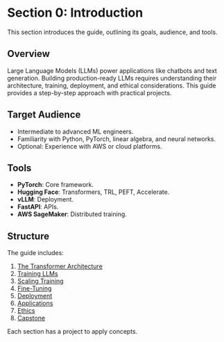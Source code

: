 # Section 0: Introduction

This section introduces the guide, outlining its goals, audience, and tools.

## Overview
Large Language Models (LLMs) power applications like chatbots and text generation. Building production-ready LLMs requires understanding their architecture, training, deployment, and ethical considerations. This guide provides a step-by-step approach with practical projects.

## Target Audience
- Intermediate to advanced ML engineers.
- Familiarity with Python, PyTorch, linear algebra, and neural networks.
- Optional: Experience with AWS or cloud platforms.

## Tools
- **PyTorch**: Core framework.
- **Hugging Face**: Transformers, TRL, PEFT, Accelerate.
- **vLLM**: Deployment.
- **FastAPI**: APIs.
- **AWS SageMaker**: Distributed training.

## Structure
The guide includes:
1. [The Transformer Architecture](section_1_transformer.md)
2. [Training LLMs](section_2_training.md)
3. [Scaling Training](section_3_scaling.md)
4. [Fine-Tuning](section_4_finetuning.md)
5. [Deployment](section_5_deployment.md)
6. [Applications](section_6_application.md)
7. [Ethics](section_7_ethics.md)
8. [Capstone](section_8_capstone.md)

Each section has a project to apply concepts.
